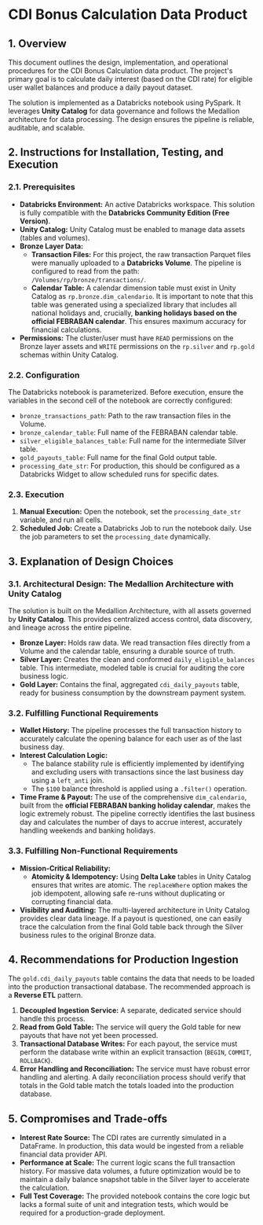 # CDI Bonus Calculation Data Product

## 1. Overview

This document outlines the design, implementation, and operational procedures for the CDI Bonus Calculation data product. The project's primary goal is to calculate daily interest (based on the CDI rate) for eligible user wallet balances and produce a daily payout dataset.

The solution is implemented as a Databricks notebook using PySpark. It leverages **Unity Catalog** for data governance and follows the Medallion architecture for data processing. The design ensures the pipeline is reliable, auditable, and scalable.

## 2. Instructions for Installation, Testing, and Execution

### 2.1. Prerequisites

* **Databricks Environment:** An active Databricks workspace. This solution is fully compatible with the **Databricks Community Edition (Free Version)**.
* **Unity Catalog:** Unity Catalog must be enabled to manage data assets (tables and volumes).
* **Bronze Layer Data:**
    * **Transaction Files:** For this project, the raw transaction Parquet files were manually uploaded to a **Databricks Volume**. The pipeline is configured to read from the path: `/Volumes/rp/bronze/transactions/`.
    * **Calendar Table:** A calendar dimension table must exist in Unity Catalog as `rp.bronze.dim_calendario`. It is important to note that this table was generated using a specialized library that includes all national holidays and, crucially, **banking holidays based on the official FEBRABAN calendar**. This ensures maximum accuracy for financial calculations.
* **Permissions:** The cluster/user must have `READ` permissions on the Bronze layer assets and `WRITE` permissions on the `rp.silver` and `rp.gold` schemas within Unity Catalog.

### 2.2. Configuration

The Databricks notebook is parameterized. Before execution, ensure the variables in the second cell of the notebook are correctly configured:

* `bronze_transactions_path`: Path to the raw transaction files in the Volume.
* `bronze_calendar_table`: Full name of the FEBRABAN calendar table.
* `silver_eligible_balances_table`: Full name for the intermediate Silver table.
* `gold_payouts_table`: Full name for the final Gold output table.
* `processing_date_str`: For production, this should be configured as a Databricks Widget to allow scheduled runs for specific dates.

### 2.3. Execution

1.  **Manual Execution:** Open the notebook, set the `processing_date_str` variable, and run all cells.
2.  **Scheduled Job:** Create a Databricks Job to run the notebook daily. Use the job parameters to set the `processing_date` dynamically.

## 3. Explanation of Design Choices

### 3.1. Architectural Design: The Medallion Architecture with Unity Catalog

The solution is built on the Medallion Architecture, with all assets governed by **Unity Catalog**. This provides centralized access control, data discovery, and lineage across the entire pipeline.

* **Bronze Layer:** Holds raw data. We read transaction files directly from a Volume and the calendar table, ensuring a durable source of truth.
* **Silver Layer:** Creates the clean and conformed `daily_eligible_balances` table. This intermediate, modeled table is crucial for auditing the core business logic.
* **Gold Layer:** Contains the final, aggregated `cdi_daily_payouts` table, ready for business consumption by the downstream payment system.

### 3.2. Fulfilling Functional Requirements

* **Wallet History:** The pipeline processes the full transaction history to accurately calculate the opening balance for each user as of the last business day.
* **Interest Calculation Logic:**
    * The balance stability rule is efficiently implemented by identifying and excluding users with transactions since the last business day using a `left_anti` join.
    * The `$100` balance threshold is applied using a `.filter()` operation.
* **Time Frame & Payout:** The use of the comprehensive `dim_calendario`, built from the **official FEBRABAN banking holiday calendar**, makes the logic extremely robust. The pipeline correctly identifies the last business day and calculates the number of days to accrue interest, accurately handling weekends and banking holidays.

### 3.3. Fulfilling Non-Functional Requirements

* **Mission-Critical Reliability:**
    * **Atomicity & Idempotency:** Using **Delta Lake** tables in Unity Catalog ensures that writes are atomic. The `replaceWhere` option makes the job idempotent, allowing safe re-runs without duplicating or corrupting financial data.
* **Visibility and Auditing:** The multi-layered architecture in Unity Catalog provides clear data lineage. If a payout is questioned, one can easily trace the calculation from the final Gold table back through the Silver business rules to the original Bronze data.

## 4. Recommendations for Production Ingestion

The `gold.cdi_daily_payouts` table contains the data that needs to be loaded into the production transactional database. The recommended approach is a **Reverse ETL** pattern.

1.  **Decoupled Ingestion Service:** A separate, dedicated service should handle this process.
2.  **Read from Gold Table:** The service will query the Gold table for new payouts that have not yet been processed.
3.  **Transactional Database Writes:** For each payout, the service must perform the database write within an explicit transaction (`BEGIN`, `COMMIT`, `ROLLBACK`).
4.  **Error Handling and Reconciliation:** The service must have robust error handling and alerting. A daily reconciliation process should verify that totals in the Gold table match the totals loaded into the production database.

## 5. Compromises and Trade-offs

* **Interest Rate Source:** The CDI rates are currently simulated in a DataFrame. In production, this data would be ingested from a reliable financial data provider API.
* **Performance at Scale:** The current logic scans the full transaction history. For massive data volumes, a future optimization would be to maintain a daily balance snapshot table in the Silver layer to accelerate the calculation.
* **Full Test Coverage:** The provided notebook contains the core logic but lacks a formal suite of unit and integration tests, which would be required for a production-grade deployment.